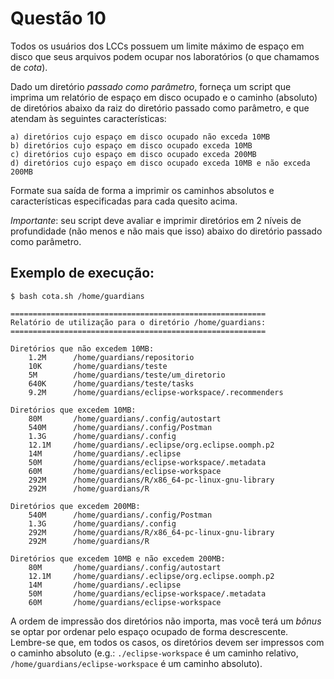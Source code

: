 # Questão 10

Todos os usuários dos LCCs possuem um limite máximo de espaço em disco que seus arquivos podem ocupar nos laboratórios (o que chamamos de *cota*).

Dado um diretório *passado como parâmetro*, forneça um script que imprima um relatório de espaço em disco ocupado e o caminho (absoluto) de diretórios abaixo da raiz do diretório passado como parâmetro, e que atendam às seguintes características:

```
a) diretórios cujo espaço em disco ocupado não exceda 10MB
b) diretórios cujo espaço em disco ocupado exceda 10MB
c) diretórios cujo espaço em disco ocupado exceda 200MB
d) diretórios cujo espaço em disco ocupado exceda 10MB e não exceda 200MB
```

Formate sua saída de forma a imprimir os caminhos absolutos e características especificadas para cada quesito acima.

*Importante*: seu script deve avaliar e imprimir diretórios em 2 níveis de profundidade (não menos e não mais que isso) abaixo do diretório passado como parâmetro.

## Exemplo de execução:

```
$ bash cota.sh /home/guardians

=========================================================
Relatório de utilização para o diretório /home/guardians:
=========================================================

Diretórios que não excedem 10MB:
    1.2M      /home/guardians/repositorio
    10K       /home/guardians/teste
    5M        /home/guardians/teste/um_diretorio
    640K      /home/guardians/teste/tasks
    9.2M      /home/guardians/eclipse-workspace/.recommenders
     
Diretórios que excedem 10MB:
    80M       /home/guardians/.config/autostart
    540M      /home/guardians/.config/Postman
    1.3G      /home/guardians/.config
    12.1M     /home/guardians/.eclipse/org.eclipse.oomph.p2
    14M       /home/guardians/.eclipse
    50M       /home/guardians/eclipse-workspace/.metadata
    60M       /home/guardians/eclipse-workspace
    292M      /home/guardians/R/x86_64-pc-linux-gnu-library
    292M      /home/guardians/R

Diretórios que excedem 200MB:
    540M      /home/guardians/.config/Postman
    1.3G      /home/guardians/.config
    292M      /home/guardians/R/x86_64-pc-linux-gnu-library
    292M      /home/guardians/R

Diretórios que excedem 10MB e não excedem 200MB:
    80M       /home/guardians/.config/autostart
    12.1M     /home/guardians/.eclipse/org.eclipse.oomph.p2
    14M       /home/guardians/.eclipse
    50M       /home/guardians/eclipse-workspace/.metadata
    60M       /home/guardians/eclipse-workspace
```

A ordem de impressão dos diretórios não importa, mas você terá um *bônus* se optar por ordenar pelo espaço ocupado de forma descrescente. Lembre-se que, em todos os casos, os diretórios devem ser impressos com o caminho absoluto (e.g.: `./eclipse-workspace` é um caminho relativo, `/home/guardians/eclipse-workspace` é um caminho absoluto).
